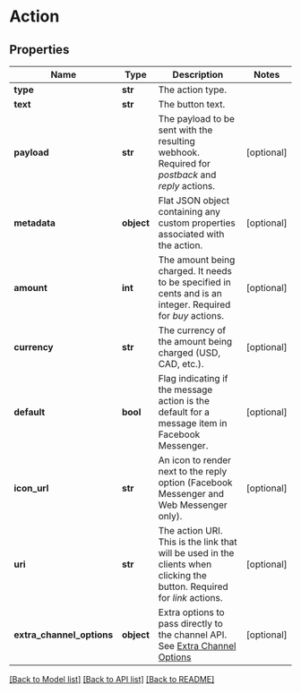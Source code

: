 # Action

## Properties
Name | Type | Description | Notes
------------ | ------------- | ------------- | -------------
**type** | **str** | The action type. | 
**text** | **str** | The button text. | 
**payload** | **str** | The payload to be sent with the resulting webhook. Required for *postback* and *reply* actions.  | [optional] 
**metadata** | **object** | Flat JSON object containing any custom properties associated with the action. | [optional] 
**amount** | **int** | The amount being charged. It needs to be specified in cents and is an integer. Required for *buy* actions.  | [optional] 
**currency** | **str** | The currency of the amount being charged (USD, CAD, etc.). | [optional] 
**default** | **bool** | Flag indicating if the message action is the default for a message item in Facebook Messenger. | [optional] 
**icon_url** | **str** | An icon to render next to the reply option (Facebook Messenger and Web Messenger only). | [optional] 
**uri** | **str** | The action URI. This is the link that will be used in the clients when clicking the button. Required for *link* actions.  | [optional] 
**extra_channel_options** | **object** | Extra options to pass directly to the channel API. See [Extra Channel Options](https://docs.smooch.io/rest#extra-channel-options-schema) | [optional] 

[[Back to Model list]](../README.md#documentation-for-models) [[Back to API list]](../README.md#documentation-for-api-endpoints) [[Back to README]](../README.md)


